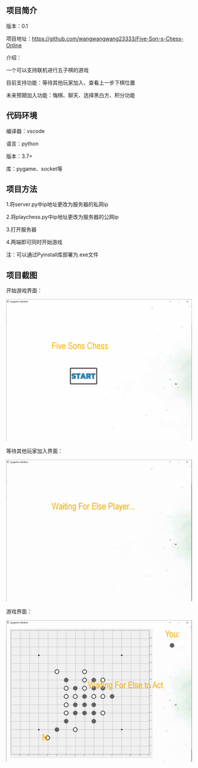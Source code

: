 ## 项目简介

版本：0.1

项目地址：https://github.com/wangwangwang23333/Five-Son-s-Chess-Online

介绍：

一个可以支持联机进行五子棋的游戏

目前支持功能：等待其他玩家加入、查看上一步下棋位置

未来预期加入功能：悔棋、聊天、选择黑白方、积分功能



## 代码环境

编译器：vscode

语言：python

版本：3.7+

库：pygame、socket等



## 项目方法

1.将server.py中ip地址更改为服务器的私网ip

2.将playchess.py中ip地址更改为服务器的公网ip

3.打开服务器

4.两端即可同时开始游戏

注：可以通过Pyinstall库部署为.exe文件



## 项目截图

开始游戏界面：

![开始游戏界面](https://github.com/wangwangwang23333/Five-Son-s-Chess-Online/raw/master/pic/1.png)

等待其他玩家加入界面：

![等待其他玩家加入游戏界面](https://github.com/wangwangwang23333/Five-Son-s-Chess-Online/raw/master/pic/2.jpg)

游戏界面：

![游戏界面](https://github.com/wangwangwang23333/Five-Son-s-Chess-Online/raw/master/pic/3.jpg)
